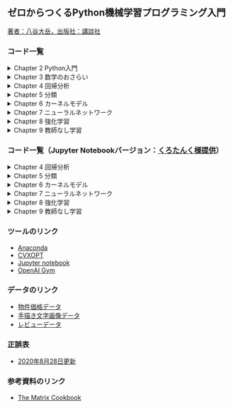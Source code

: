 ## ゼロからつくるPython機械学習プログラミング入門 
[著者：八谷大岳，出版社：講談社](https://bookclub.kodansha.co.jp/product?item=0000276037)

### コード一覧
<details>
  <summary>Chapter 2 Python入門</summary>
  
- [散布図のプロット（scatterPlot1.py）](https://github.com/hhachiya/MLBook/blob/master/codes/pythonBasics/scatterPlot1.py)
- [通常のfor文とリスト内包表記（forif.py）](https://github.com/hhachiya/MLBook/blob/master/codes/pythonBasics/forif.py)
- [散布図をプロットするクラスの定義（housePriceData.py）](https://github.com/hhachiya/MLBook/blob/master/codes/pythonBasics/housePriceData.py)
- [クラスのインスタンス化と実行例（housePriceDataMain.py）](https://github.com/hhachiya/MLBook/blob/master/codes/pythonBasics/housePriceDataMain.py)
- [MontainCarのランダム動作（randomCar.py）](https://github.com/hhachiya/MLBook/blob/master/codes/pythonBasics/randomCar.py)
</details>

<details>
  <summary>Chapter 3 数学のおさらい</summary>
  
- [ベクトルの定義（vectorMatrix1.py）](https://github.com/hhachiya/MLBook/blob/master/codes/mathBasics/vectorMatrix1.py)
- [ベクトルの内積（vectorMatrix2.py）](https://github.com/hhachiya/MLBook/blob/master/codes/mathBasics/vectorMatrix2.py)
- [行列の定義とスライス（vectorMatrix3.py）](https://github.com/hhachiya/MLBook/blob/master/codes/mathBasics/vectorMatrix3.py)
- [行列とベクトルの積と和（vectorMatrix4.py）](https://github.com/hhachiya/MLBook/blob/master/codes/mathBasics/vectorMatrix4.py)
- [逆行列（vectorMatrix5.py）](https://github.com/hhachiya/MLBook/blob/master/codes/mathBasics/vectorMatrix5.py)
- [行列式（vectorMatrix6.py）](https://github.com/hhachiya/MLBook/blob/master/codes/mathBasics/vectorMatrix6.py)
- [固有値問題の解（vectorMatrix7.py）](https://github.com/hhachiya/MLBook/blob/master/codes/mathBasics/vectorMatrix7.py)
- [固有値・固有ベクトルの性質（vectorMatrix8.py）](https://github.com/hhachiya/MLBook/blob/master/codes/mathBasics/vectorMatrix8.py)
- [1次連立方程式の解法（optimization1.py）](https://github.com/hhachiya/MLBook/blob/master/codes/mathBasics/optimization1.py)
- [最急降下法による最適化（optimization2.py）](https://github.com/hhachiya/MLBook/blob/master/codes/mathBasics/optimization2.py)
- [ベルヌーイ分布（probability1.py）](https://github.com/hhachiya/MLBook/blob/master/codes/mathBasics/probability1.py)
- [正規分布（probability1.py）](https://github.com/hhachiya/MLBook/blob/master/codes/mathBasics/probability2.py)
- [平均値と中央値（statistics1.py）](https://github.com/hhachiya/MLBook/blob/master/codes/mathBasics/statistics1.py)
- [分散共分散行列（statistics2.py）](https://github.com/hhachiya/MLBook/blob/master/codes/mathBasics/statistics2.py)
- [相関行列（statistics3.py）](https://github.com/hhachiya/MLBook/blob/master/codes/mathBasics/statistics3.py)
</details>

<details>
  <summary>Chapter 4 回帰分析</summary>
  
- [線形回帰のクラス（linearRegression.py）](https://github.com/hhachiya/MLBook/blob/master/codes/linearRegression.py)
- [線形回帰のメイン（linearRegressionMain.py）](https://github.com/hhachiya/MLBook/blob/master/codes/linearRegressionMain.py)
- [ロジスティック回帰のクラス（logisticRegression.py）](https://github.com/hhachiya/MLBook/blob/master/codes/logisticRegression.py)
- [ロジスティック回帰のメイン（logisticRegressionMain.py）](https://github.com/hhachiya/MLBook/blob/master/codes/logisticRegressionMain.py)
</details>

<details>
  <summary>Chapter 5 分類</summary>
  
- [線形判別分析のクラス（LDA.py）](https://github.com/hhachiya/MLBook/blob/master/codes/LDA.py)
- [線形判別分析のメイン（LDAmain.py）](https://github.com/hhachiya/MLBook/blob/master/codes/LDAmain.py)
- [サポートベクトルマシンのクラス（SVM.py）](https://github.com/hhachiya/MLBook/blob/master/codes/SVM.py)
- [サポートベクトルマシンのメイン（SVMmain.py）](https://github.com/hhachiya/MLBook/blob/master/codes/SVMmain.py)
- [ナイーブベイズのクラス（naiveBayes.py）](https://github.com/hhachiya/MLBook/blob/master/codes/naiveBayes.py)
- [ナイーブベイズのメイン（naiveBayesMain.py）](https://github.com/hhachiya/MLBook/blob/master/codes/naiveBayesMain.py)
- [決定木のクラス（decisionTree.py）](https://github.com/hhachiya/MLBook/blob/master/codes/decisionTree.py)
- [決定木のメイン（decisionTreeMain.py）](https://github.com/hhachiya/MLBook/blob/master/codes/decisionTreeMain.py)
</details>

<details>
  <summary>Chapter 6 カーネルモデル</summary>
  
- [カーネル行列を作成するクラス（kernelFunc.py）](https://github.com/hhachiya/MLBook/blob/master/codes/kernelFunc.py)
- [カーネルサポートベクトルマシンのクラス（SVM.py）](https://github.com/hhachiya/MLBook/blob/master/codes/kernelSVM.py)
- [カーネルサポートベクトルマシンのメイン（SVMmain.py）](https://github.com/hhachiya/MLBook/blob/master/codes/kernelSVMmain.py)
- [モデル選択ありのカーネルサポートベクトルマシンのメイン（kernelSVMCVmain.py）](https://github.com/hhachiya/MLBook/blob/master/codes/kernelSVMCVmain.py)
</details>

<details>
  <summary>Chapter 7 ニューラルネットワーク</summary>
  
- [ニューラルネットワークのクラス（neuralNetwork.py）](https://github.com/hhachiya/MLBook/blob/master/codes/neuralNetwork.py)
- [ニューラルネットワークのメイン（neuralNetworkMain.py）](https://github.com/hhachiya/MLBook/blob/master/codes/neuralNetworkMain.py)
- [MNISTデータの読み込み（MNIST1.py）](https://github.com/hhachiya/MLBook/blob/master/data/MNIST/MNIST1.py)
- [MNISTデータの読み込みとone-hot表現（MNIST2.py）](https://github.com/hhachiya/MLBook/blob/master/data/MNIST/MNIST2.py)
- [MNISTデータを用いたニューラルネットワークのメイン（neuralNetworkMainFull.py）](https://github.com/hhachiya/MLBook/blob/master/codes/neuralNetworkMainFull.py)
</details>

<details>
  <summary>Chapter 8 強化学習</summary>
  
- [Q学習のクラス（QLearning.py）](https://github.com/hhachiya/MLBook/blob/master/codes/QLearning.py)
- [Q学習のメイン（QLearningMain.py）](https://github.com/hhachiya/MLBook/blob/master/codes/QLearningMain.py)
</details>

<details>
  <summary>Chapter 9 教師なし学習</summary>
  
- [主成分分析のクラス（PCA.py）](https://github.com/hhachiya/MLBook/blob/master/codes/PCA.py)
- [主成分分析のメイン（PCAMain.py）](https://github.com/hhachiya/MLBook/blob/master/codes/PCAMain.py)
- [因子分析のクラス（FA.py）](https://github.com/hhachiya/MLBook/blob/master/codes/FA.py)
- [因子分析のメイン（FAmain.py）](https://github.com/hhachiya/MLBook/blob/master/codes/FAmain.py)
- [k平均法のクラス（kmeans.py）](https://github.com/hhachiya/MLBook/blob/master/codes/kmeans.py)
- [k平均法のメイン（kmeansMain.py）](https://github.com/hhachiya/MLBook/blob/master/codes/kmeansMain.py)
</details>

### コード一覧（Jupyter Notebookバージョン：[くろたんく様提供](https://github.com/blacktanktop)）
<details>
  <summary>Chapter 4 回帰分析</summary>
  
- [線形回帰](https://github.com/hhachiya/MLBook/blob/master/notebook/chp4/linearRegression.ipynb)
- [ロジスティック回帰](https://github.com/hhachiya/MLBook/blob/master/notebook/chp4/logisticRegression.ipynb)
</details>

<details>
  <summary>Chapter 5 分類</summary>
  
- [線形判別分析](https://github.com/hhachiya/MLBook/blob/master/notebook/chp5/LDA.ipynb)
- [サポートベクトルマシン](https://github.com/hhachiya/MLBook/blob/master/notebook/chp5/SVM.ipynb)
- [ナイーブベイズ](https://github.com/hhachiya/MLBook/blob/master/notebook/chp5/decisionTree.ipynb)
- [決定木](https://github.com/hhachiya/MLBook/blob/master/notebook/chp5/naiveBayes.ipynb)
</details>

<details>
  <summary>Chapter 6 カーネルモデル</summary>
  
- [カーネルサポートベクトルマシン](https://github.com/hhachiya/MLBook/blob/master/notebook/chp6/kernelSVM.ipynb)
- [モデル選択ありのカーネルサポートベクトルマシン](https://github.com/hhachiya/MLBook/blob/master/notebook/chp6/kernelSVMCV.ipynb)
</details>

<details>
  <summary>Chapter 7 ニューラルネットワーク</summary>
  
- [ニューラルネットワーク](https://github.com/hhachiya/MLBook/blob/master/notebook/chp7/neuralNetwork.ipynb)
</details>

<details>
  <summary>Chapter 8 強化学習</summary>
  
- [Q学習](https://github.com/hhachiya/MLBook/blob/master/notebook/chp8/QLearning.ipynb)
</details>

<details>
  <summary>Chapter 9 教師なし学習</summary>
  
- [主成分分析](https://github.com/hhachiya/MLBook/blob/master/notebook/chp9/PCA.ipynb)
- [因子分析のクラス](https://github.com/hhachiya/MLBook/blob/master/notebook/chp9/FA.ipynb)
- [k平均法](https://github.com/hhachiya/MLBook/blob/master/notebook/chp9/kmeans.ipynb)
</details>
  
### ツールのリンク
- [Anaconda](https://www.anaconda.com/products/individual#Downloads)
- [CVXOPT](https://cvxopt.org/)
- [Jupyter notebook](https://jupyter.org/)
- [OpenAI Gym](https://gym.openai.com/)

### データのリンク
- [物件価格データ](http://www.kaggle.com/c/house-prices-advanced-regression-techniques)
- [手描き文字画像データ](http://yann.lecun.com/exdb/mnist/)
- [レビューデータ](https://archive.ics.uci.edu/ml/datasets/Sentiment+Labelled+Sentences)

### 正誤表
- [2020年8月28日更新](https://github.com/hhachiya/MLBook/blob/master/others/errata.pdf)

### 参考資料のリンク
- [The Matrix Cookbook](https://www2.imm.dtu.dk/pubdb/edoc/imm3274.pdf)


